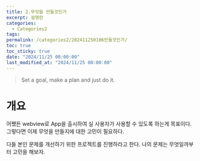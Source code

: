 ```yaml
---
title: 2.무엇을 만들것인가
excerpt: 설명란
categories:
  - Categories2
tags: 
permalink: /categories2/202411250106만들것인가/
toc: true
toc_sticky: true
date: "2024/11/25 00:00:00"
last_modified_at: "2024/11/25 00:00:00"
---
```

> Set a goal, make a plan and just do it.
# 개요
어쨌든 webview로 App을 출시하여 실 사용자가 사용할 수 있도록 하는게 목표이다. 그렇다면 이제 무엇을 만들지에 대한 고민이 필요하다.

다들 본인 문제를 개선하기 위한 프로젝트를 진행하라고 한다. 나의 문제는 무엇일까부터 고민을 해보자. 
